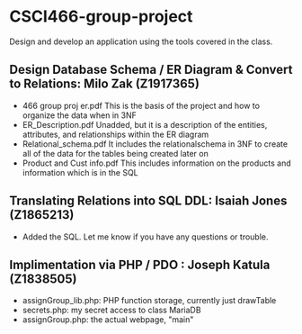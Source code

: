# CSCI466-group-project
Design and develop an application using the tools covered in the class.

Design Database Schema / ER Diagram & Convert to Relations: Milo Zak (Z1917365)
-
- 466 group proj er.pdf
    This is the basis of the project and how to organize the data when in 3NF
- ER_Description.pdf
    Unadded, but it is a description of the entities, attributes, and relationships within the ER diagram
- Relational_schema.pdf
    It includes the relationalschema in 3NF to create all of the data for the tables being created later on
- Product and Cust info.pdf
    This includes information on the products and information which is in the SQL
    
Translating Relations into SQL DDL: Isaiah Jones (Z1865213)
-
- Added the SQL. Let me know if you have any questions or trouble. 

Implimentation via PHP / PDO : Joseph Katula (Z1838505)
-
- assignGroup_lib.php:
    PHP function storage, currently just drawTable
- secrets.php:
    my secret access to class MariaDB
- assignGroup.php:
    the actual webpage, "main"
